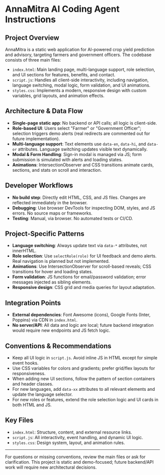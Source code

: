 # AnnaMitra AI Coding Agent Instructions

## Project Overview
AnnaMitra is a static web application for AI-powered crop yield prediction and advisory, targeting farmers and government officers. The codebase consists of three main files:
- `index.html`: Main landing page, multi-language support, role selection, and UI sections for features, benefits, and contact.
- `script.js`: Handles all client-side interactivity, including navigation, language switching, modal logic, form validation, and UI animations.
- `styles.css`: Implements a modern, responsive design with custom variables, grid layouts, and animation effects.

## Architecture & Data Flow
- **Single-page static app**: No backend or API calls; all logic is client-side.
- **Role-based UI**: Users select "Farmer" or "Government Officer"; selection triggers demo alerts (real redirects are commented out for future implementation).
- **Multi-language support**: Text elements use `data-en`, `data-hi`, and `data-or` attributes. Language switching updates visible text dynamically.
- **Modal & Form Handling**: Sign-in modal is managed via JS; form submission is simulated with alerts and loading states.
- **Animations**: IntersectionObserver and CSS transitions animate cards, sections, and stats on scroll and interaction.

## Developer Workflows
- **No build step**: Directly edit HTML, CSS, and JS files. Changes are reflected immediately in the browser.
- **Debugging**: Use browser DevTools for inspecting DOM, styles, and JS errors. No source maps or frameworks.
- **Testing**: Manual, via browser. No automated tests or CI/CD.

## Project-Specific Patterns
- **Language switching**: Always update text via `data-*` attributes, not innerHTML.
- **Role selection**: Use `selectRole(role)` for UI feedback and demo alerts. Real navigation is planned but not implemented.
- **Animations**: Use IntersectionObserver for scroll-based reveals; CSS transitions for hover and loading states.
- **Form validation**: JS functions for email/password validation; error messages injected as sibling elements.
- **Responsive design**: CSS grid and media queries for layout adaptation.

## Integration Points
- **External dependencies**: Font Awesome (icons), Google Fonts (Inter, Poppins) via CDN in `index.html`.
- **No server/API**: All data and logic are local; future backend integration would require new endpoints and JS fetch logic.

## Conventions & Recommendations
- Keep all UI logic in `script.js`. Avoid inline JS in HTML except for simple event hooks.
- Use CSS variables for colors and gradients; prefer grid/flex layouts for responsiveness.
- When adding new UI sections, follow the pattern of section containers and header classes.
- For new languages, add `data-xx` attributes to all relevant elements and update the language selector.
- For new roles or features, extend the role selection logic and UI cards in both HTML and JS.

## Key Files
- `index.html`: Structure, content, and external resource links.
- `script.js`: All interactivity, event handling, and dynamic UI logic.
- `styles.css`: Design system, layout, and animation rules.

---
For questions or missing conventions, review the main files or ask for clarification. This project is static and demo-focused; future backend/API work will require new architectural decisions.
